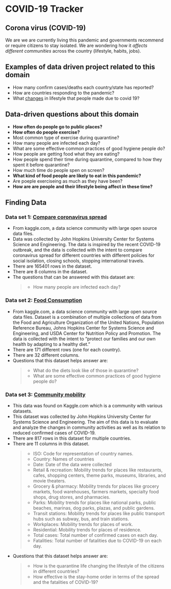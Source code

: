 # COVID-19 Tracker
  ## Corona virus (COVID-19)
  We are we are currently living this pandemic and governments recommend or require citizens to stay isolated. We are wondering how it _affects different communities_ across the country (lifestyle, habits, jobs).

## Examples of data driven project related to this domain
  - How many confirm cases/deaths each country/state has reported?
  - How are countries responding to the pandemic?
  - What [changes](https://www.statista.com/statistics/1105960/changes-to-the-general-lifestyle-due-to-covid-19-in-selected-countries/)  in lifestyle that people made due to covid 19?

## Data-driven questions about this domain
  - **How often do people go to public places?**
  - **How often do people exercise?**
  - Most common type of exercise during quarantine?
  - How many people are infected each day?
  - What are some effective common practices of good hygiene people do?
  - How people are getting food what they are eating?
  - How people spend their time during quarantine, compared to how they spent it before quarantine?
  - How much time do people spen on screen?
  - **What kind of food people are likely to eat in this pandemic?**
  - Are poeple exerciseing as much as they have been?
  - **How are are people and their lifestyle being affect in these time?**

## Finding Data
### Data set 1: [Compare coronavirus spread](https://www.kaggle.com/gpreda/coronavirus-2019ncov)
  - From kaggle.com, a data science community with large open source data files.
  - Data was collected by John Hopkins University Center for Systems Science and Engineering. The data is inspired by the recent COVID-19 outbreak, and the data is collected with the intent to compare coronavirus spread for different countries with different policies for social isolation, closing schools, stopping international travels.
  - There are 165401 rows in the dataset.
  - There are 8 columns in the dataset.
  -  The questions that can be answered with this dataset are:
      > - How many people are infected each day?

### Data set 2: [Food Consumption](https://www.kaggle.com/mariaren/covid19-healthy-diet-dataset?select=Food_Supply_kcal_Data.csv)
  - From kaggle.com, a data science community with large open source data files.
Dataset is a combination of multiple collections of data from the Food and Agriculture Organization of the United Nations, Population Reference Bureau, Johns Hopkins Center for Systems Science and Engineering, and USDA Center for Nutrition Policy and Promotion. The data is collected with the intent to “protect our families and our own health by adapting to a healthy diet.”
  - There are 171 different rows (one for each country).
  - There are 32 different columns.
  - Questions that this dataset helps answer are:
    > - What do the diets look like of those in quarantine?
    > - What are some effective common practices of good hygiene people do?


### Data set 3: [Community mobility](https://www.kaggle.com/gustavomodelli/covid-community-measures)
  - This data was found on Kaggle.com which is a community with various datasets.
  - This dataset was collected by John Hopkins University Center for Systems Science and Engineering. The aim of this data is to evaluate and analyze the changes in community activities as well as its relation to reduced confirmed cases of COVID-19.
  - There are 817 rows in this dataset for multiple countries.
  - There are 11 columns in this dataset.
    > - ISO: Code for representation of country names.
    > - Country: Names of countries
    > - Date: Date of the data were collected
    > - Retail & recreation: Mobility trends for places like restaurants, cafes, shopping centers, theme parks, museums, libraries, and movie theaters.
    > - Grocery & pharmacy: Mobility trends for places like grocery markets, food warehouses, farmers markets, specialty food shops, drug stores, and pharmacies.
    > - Parks: Mobility trends for places like national parks, public beaches, marinas, dog parks, plazas, and public gardens.
    > - Transit stations: Mobility trends for places like public transport hubs such as subway, bus, and train stations.
    > - Workplaces: Mobility trends for places of work.
    > - Residential: Mobility trends for places of residence.
    > - Total cases: Total number of confirmed cases on each day.
    > - Fatalities: Total number of fatalities due to COVID-19 on each day.
  - Questions that this dataset helps answer are:
    > - How is the quarantine life changing the lifestyle of the citizens in different countries?
    > - How effective is the stay-home order in terms of the spread and the fatalities of COVID-19?
